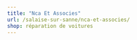 ```yaml
---
title: "Nca Et Associes"
url: /salaise-sur-sanne/nca-et-associes/
shop: réparation de voitures
---
```

